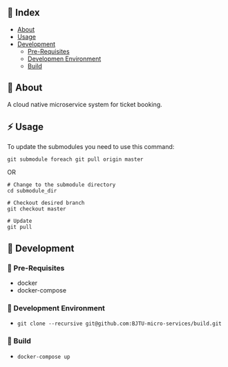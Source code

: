 ## :ledger: Index

- [About](#beginner-about)
- [Usage](#zap-usage)
- [Development](#wrench-development)
  - [Pre-Requisites](#notebook-pre-requisites)
  - [Developmen Environment](#nut_and_bolt-development-environment)
  - [Build](#hammer-build)  

##  :beginner: About

A cloud native microservice system for ticket booking.

## :zap: Usage

To update the submodules you need to use this command:

`git submodule foreach git pull origin master`

OR

```
# Change to the submodule directory
cd submodule_dir

# Checkout desired branch
git checkout master

# Update
git pull
```

##  :wrench: Development

### :notebook: Pre-Requisites

- docker
- docker-compose

###  :nut_and_bolt: Development Environment

- `git clone --recursive git@github.com:BJTU-micro-services/build.git`

###  :hammer: Build

- `docker-compose up`
